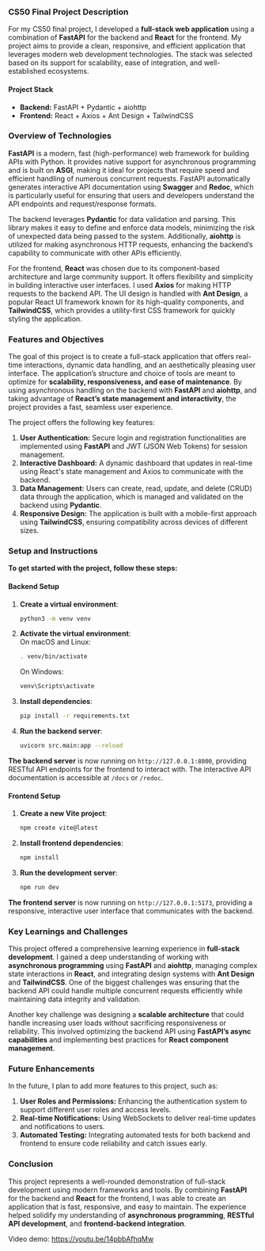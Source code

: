 ### CS50 Final Project Description

For my CS50 final project, I developed a **full-stack web application** using a combination of **FastAPI** for the backend and **React** for the frontend. My project aims to provide a clean, responsive, and efficient application that leverages modern web development technologies. The stack was selected based on its support for scalability, ease of integration, and well-established ecosystems.

#### Project Stack

- **Backend:** FastAPI + Pydantic + aiohttp
- **Frontend:** React + Axios + Ant Design + TailwindCSS

### Overview of Technologies

**FastAPI** is a modern, fast (high-performance) web framework for building APIs with Python. It provides native support for asynchronous programming and is built on **ASGI**, making it ideal for projects that require speed and efficient handling of numerous concurrent requests. FastAPI automatically generates interactive API documentation using **Swagger** and **Redoc**, which is particularly useful for ensuring that users and developers understand the API endpoints and request/response formats.

The backend leverages **Pydantic** for data validation and parsing. This library makes it easy to define and enforce data models, minimizing the risk of unexpected data being passed to the system. Additionally, **aiohttp** is utilized for making asynchronous HTTP requests, enhancing the backend’s capability to communicate with other APIs efficiently.

For the frontend, **React** was chosen due to its component-based architecture and large community support. It offers flexibility and simplicity in building interactive user interfaces. I used **Axios** for making HTTP requests to the backend API. The UI design is handled with **Ant Design**, a popular React UI framework known for its high-quality components, and **TailwindCSS**, which provides a utility-first CSS framework for quickly styling the application.

### Features and Objectives

The goal of this project is to create a full-stack application that offers real-time interactions, dynamic data handling, and an aesthetically pleasing user interface. The application’s structure and choice of tools are meant to optimize for **scalability, responsiveness, and ease of maintenance**. By using asynchronous handling on the backend with **FastAPI** and **aiohttp**, and taking advantage of **React’s state management and interactivity**, the project provides a fast, seamless user experience.

The project offers the following key features:

1. **User Authentication:** Secure login and registration functionalities are implemented using **FastAPI** and JWT (JSON Web Tokens) for session management.
2. **Interactive Dashboard:** A dynamic dashboard that updates in real-time using React's state management and Axios to communicate with the backend.
3. **Data Management:** Users can create, read, update, and delete (CRUD) data through the application, which is managed and validated on the backend using **Pydantic**.
4. **Responsive Design:** The application is built with a mobile-first approach using **TailwindCSS**, ensuring compatibility across devices of different sizes.

### Setup and Instructions

**To get started with the project, follow these steps:**

#### Backend Setup

1. **Create a virtual environment**:  
   ```bash
   python3 -m venv venv
   ```
2. **Activate the virtual environment**:  
   On macOS and Linux:
   ```bash
   . venv/bin/activate
   ```  
   On Windows:
   ```bash
   venv\Scripts\activate
   ```
3. **Install dependencies**:  
   ```bash
   pip install -r requirements.txt
   ```
4. **Run the backend server**:  
   ```bash
   uvicorn src.main:app --reload
   ```

**The backend server** is now running on `http://127.0.0.1:8000`, providing RESTful API endpoints for the frontend to interact with. The interactive API documentation is accessible at `/docs` or `/redoc`.

#### Frontend Setup

1. **Create a new Vite project**:  
   ```bash
   npm create vite@latest
   ```
2. **Install frontend dependencies**:  
   ```bash
   npm install
   ```
3. **Run the development server**:  
   ```bash
   npm run dev
   ```

**The frontend server** is now running on `http://127.0.0.1:5173`, providing a responsive, interactive user interface that communicates with the backend.

### Key Learnings and Challenges

This project offered a comprehensive learning experience in **full-stack development**. I gained a deep understanding of working with **asynchronous programming** using **FastAPI** and **aiohttp**, managing complex state interactions in **React**, and integrating design systems with **Ant Design** and **TailwindCSS**. One of the biggest challenges was ensuring that the backend API could handle multiple concurrent requests efficiently while maintaining data integrity and validation.

Another key challenge was designing a **scalable architecture** that could handle increasing user loads without sacrificing responsiveness or reliability. This involved optimizing the backend API using **FastAPI’s async capabilities** and implementing best practices for **React component management**.

### Future Enhancements

In the future, I plan to add more features to this project, such as:

1. **User Roles and Permissions:** Enhancing the authentication system to support different user roles and access levels.
2. **Real-time Notifications:** Using WebSockets to deliver real-time updates and notifications to users.
3. **Automated Testing:** Integrating automated tests for both backend and frontend to ensure code reliability and catch issues early.

### Conclusion

This project represents a well-rounded demonstration of full-stack development using modern frameworks and tools. By combining **FastAPI** for the backend and **React** for the frontend, I was able to create an application that is fast, responsive, and easy to maintain. The experience helped solidify my understanding of **asynchronous programming**, **RESTful API development**, and **frontend-backend integration**. 

Video demo: https://youtu.be/14pbbAfhqMw
